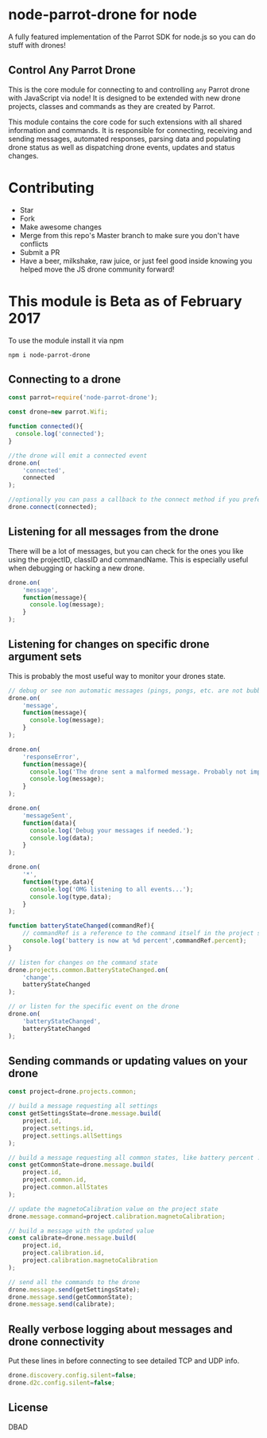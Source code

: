 # node-parrot-drone for node  
A fully featured implementation of the Parrot SDK for node.js so you can do stuff with drones!

## Control Any Parrot Drone
This is the core module for connecting to and controlling ` any ` Parrot drone with JavaScript via node! It is designed to be extended with new drone projects, classes and commands as they are created by Parrot.

This module contains the core code for such extensions with all shared information and commands. It is responsible for connecting, receiving and sending messages, automated responses, parsing data and populating drone status as well as dispatching drone events, updates and status changes.

# Contributing

* Star
* Fork
* Make awesome changes
* Merge from this repo's Master branch to make sure you don't have conflicts
* Submit a PR
* Have a beer, milkshake, raw juice, or just feel good inside knowing you helped move the JS drone community forward!

# This module is Beta as of February 2017

To use the module install it via npm

`npm i node-parrot-drone`

## Connecting to a drone

```javascript
const parrot=require('node-parrot-drone');

const drone=new parrot.Wifi;

function connected(){
  console.log('connected');
}

//the drone will emit a connected event
drone.on(
    'connected',
    connected
);

//optionally you can pass a callback to the connect method if you prefer
drone.connect(connected);
```

## Listening for all messages from the drone

There will be a lot of messages, but you can check for the ones you like using the projectID, classID and commandName. This is especially useful when debugging or hacking a new drone.

```javascript
drone.on(
    'message',
    function(message){
      console.log(message);
    }
);
```

## Listening for changes on specific drone argument sets

This is probably the most useful way to monitor your drones state.

```javascript
// debug or see non automatic messages (pings, pongs, etc. are not bubbled)
drone.on(
    'message',
    function(message){
      console.log(message);
    }
);

drone.on(
    'responseError',
    function(message){
      console.log('The drone sent a malformed message. Probably not important.');
      console.log(message);
    }
);

drone.on(
    'messageSent',
    function(data){
      console.log('Debug your messages if needed.');
      console.log(data);
    }
);

drone.on(
    '*',
    function(type,data){
      console.log('OMG listening to all events...');
      console.log(type,data);
    }
);

function batteryStateChanged(commandRef){
    // commandRef is a reference to the command itself in the project state
    console.log('battery is now at %d percent',commandRef.percent);
}

// listen for changes on the command state
drone.projects.common.BatteryStateChanged.on(
    'change',
    batteryStateChanged
);

// or listen for the specific event on the drone
drone.on(
    'batteryStateChanged',
    batteryStateChanged
);
```

## Sending commands or updating values on your drone

```javascript
const project=drone.projects.common;

// build a message requesting all settings
const getSettingsState=drone.message.build(
    project.id,
    project.settings.id,
    project.settings.allSettings
);

// build a message requesting all common states, like battery percent :)
const getCommonState=drone.message.build(
    project.id,
    project.common.id,
    project.common.allStates
);

// update the magnetoCalibration value on the project state
drone.message.command=project.calibration.magnetoCalibration;

// build a message with the updated value
const calibrate=drone.message.build(
    project.id,
    project.calibration.id,
    project.calibration.magnetoCalibration
);

// send all the commands to the drone
drone.message.send(getSettingsState);
drone.message.send(getCommonState);
drone.message.send(calibrate);
```

## Really verbose logging about messages and drone connectivity

Put these lines in before connecting to see detailed TCP and UDP info.

```javascript
drone.discovery.config.silent=false;
drone.d2c.config.silent=false;
```

## License

DBAD
